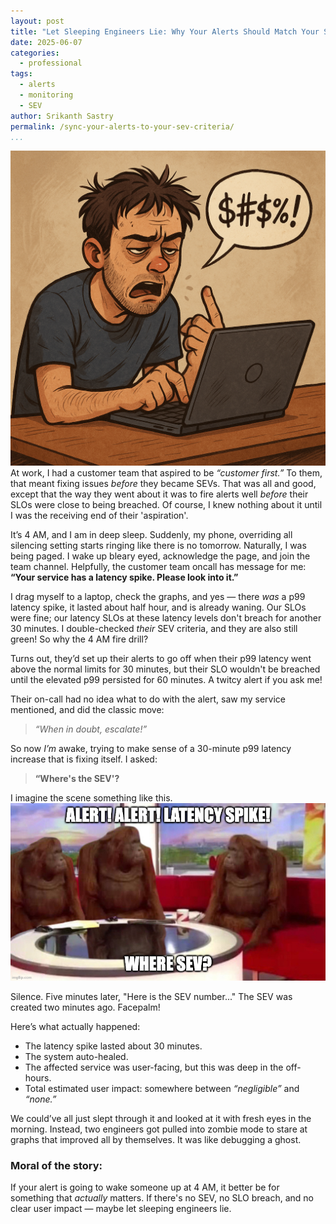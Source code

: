 ```yaml
---
layout: post
title: "Let Sleeping Engineers Lie: Why Your Alerts Should Match Your SEVs"
date: 2025-06-07
categories:
  - professional
tags:
  - alerts
  - monitoring
  - SEV
author: Srikanth Sastry
permalink: /sync-your-alerts-to-your-sev-criteria/
...
```

![](/images/sleepy-engineer-cursing-laptop.png)
At work, I had a customer team that aspired to be *“customer first.”* To them, that meant fixing issues *before* they became SEVs. That was all and good, except that the way they went about it was to fire alerts well *before* their SLOs were close to being breached. Of course, I knew nothing about it until I was the receiving end of their 'aspiration'.


It’s 4 AM, and I am in deep sleep. Suddenly, my phone, overriding all silencing setting starts ringing like there is no tomorrow. Naturally, I was being paged. I wake up bleary eyed, acknowledge the page, and join the team channel. Helpfully, the customer team oncall has message for me: **“Your service has a latency spike. Please look into it.”**

I drag myself to a laptop, check the graphs, and yes — there *was* a p99 latency spike, it lasted about half hour, and is already waning. Our SLOs were fine; our latency SLOs at these latency levels don't breach for another 30 minutes. I double-checked *their* SEV criteria, and they are also still green! So why the 4 AM fire drill?

Turns out, they’d set up their alerts to go off when their p99 latency went above the normal limits for 30 minutes, but their SLO wouldn't be breached until the elevated p99 persisted for 60 minutes. A twitcy alert if you ask me!

Their on-call had no idea what to do with the alert, saw my service mentioned, and did the classic move:  
> *“When in doubt, escalate!”*

So now *I’m* awake, trying to make sense of a 30-minute p99 latency increase that is fixing itself. I asked: 

> **“Where's the SEV'?**

I imagine the scene something like this.
![](/images/where-sev-where-impact.jpg)

Silence. Five minutes later, "Here is the SEV number..." The SEV was created two minutes ago. Facepalm!

Here’s what actually happened:  
- The latency spike lasted about 30 minutes.  
- The system auto-healed.  
- The affected service was user-facing, but this was deep in the off-hours.  
- Total estimated user impact: somewhere between *“negligible”* and *“none.”*

We could’ve all just slept through it and looked at it with fresh eyes in the morning. Instead, two engineers got pulled into zombie mode to stare at graphs that improved all by themselves. It was like debugging a ghost.

### Moral of the story:
If your alert is going to wake someone up at 4 AM, it better be for something that *actually* matters. If there's no SEV, no SLO breach, and no clear user impact — maybe let sleeping engineers lie.